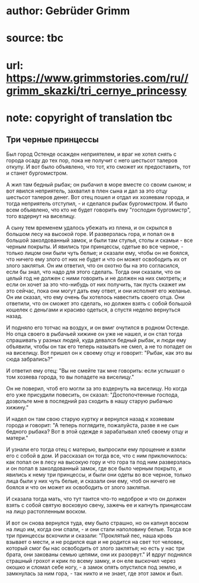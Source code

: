 # author: Gebrüder Grimm
# source: tbc
# url: https://www.grimmstories.com/ru//grimm_skazki/tri_cernye_princessy
# note: copyright of translation tbc

## Три черные принцессы 

Был город Остенде осажден неприятелем, и враг не хотел снять с города
осаду до тех пор, пока не получит с него шестьсот талеров откупу. И вот
было объявлено, что тот, кто сможет их предоставить, тот и станет
бургомистром.

А жил там бедный рыбак; он рыбачил в море вместе со своим сыном; и вот
явился неприятель, захватил в плен сына и дал за это отцу шестьсот
талеров денег. Вот отец пошел и отдал их хозяевам города, и тогда
неприятель отступил, - и сделался рыбак бургомистром. И было всем
объявлено, что кто не будет говорить ему "господин бургомистр", того
вздернут на виселицу.

А сыну тем временем удалось убежать из плена, и он скрылся в большом
лесу на высокой горе. И разверзлась гора, и попал он в большой
заколдованный замок, и были там стулья, столы и скамьи - все черным
покрыты. И явились три принцессы, одетые во все черное, - только лицом
они были чуть белые; и сказали ему, чтобы он не боялся, что ничего ему
злого от них не будет и что он может освободить их от злого заклятья. Он
им ответил, что он охотно бы на это согласился, если бы знал, что надо
для этого сделать. Тогда они сказали, что он целый год не должен с ними
говорить и не должен на них смотреть; и если он хочет за это что-нибудь
от них получить, так пусть скажет им это сейчас, пока они могут дать ему
ответ, и они исполнят его желанье. Он им сказал, что ему очень бы
хотелось навестить своего отца. Они ответили, что он сможет это сделать,
но должен взять с собой большой кошелек с деньгами и красиво одеться, а
спустя неделю вернуться назад.

И подняло его тотчас на воздух, и он вмиг очутился в родном Остенде. Но
отца своего в рыбачьей хижине он уже не нашел, и он стал тогда
спрашивать у разных людей, куда девался бедный рыбак, и люди ему
объявили, чтобы он так его теперь называть не смел, а не то попадет он
на виселицу. Вот пришел он к своему отцу и говорит: "Рыбак, как это вы
сюда забрались?"

И ответил ему отец: "Вы не смейте так мне говорить: если услышат о том
хозяева города, то вы попадете на виселицу."

Он не поверил, чтоб его могли за это вздернуть на виселицу. Но когда его
уже присудили повесить, он сказал: "Достопочтенные господа, дозвольте
мне в последний раз сходить в нашу старую рыбачью хижину."

И надел он там свою старую куртку и вернулся назад к хозяевам города и
говорит: "А теперь поглядите, пожалуйста, разве я не сын бедного
рыбака? Вот в этой одежде я зарабатывал хлеб своему отцу и матери."

И узнали его тогда отец с матерью, выпросили ему прощение и взяли его с
собой в дом. И рассказал он тогда все, что с ним приключилось: как попал
он в лесу на высокую гору и что гора та под ним разверзлась и он попал в
заколдованный замок, где все было черным покрыто, и явились к нему три
принцессы, и были они одеты во все черное, только лица были у них чуть
белые, и сказали они ему, чтоб он ничего не боялся и что он может их
освободить от злого заклятья.

И сказала тогда мать, что тут таится что-то недоброе и что он должен
взять с собой святую восковую свечу, зажечь ее и капнуть принцессам на
лицо растопленным воском.

И вот он снова вернулся туда, ему было страшно, но он капнул воском на
лицо им, когда они спали, - и они стали наполовину белые. Тогда все три
принцессы вскочили и сказали: "Проклятый пес, наша кровь взывает о
мести, и не родился еще и не родится на свет тот человек, который смог
бы нас освободить от злого заклятья; но есть у нас три брата, они
закованы семью цепями, они их разорвут." И вдруг поднялся страшный
грохот и крик по всему замку, и он еле выскочил через окошко и сломал
себе ногу, - а замок опять опустился под землю, и замкнулась за ним
гора, - так никто и не знает, где этот замок и был.
